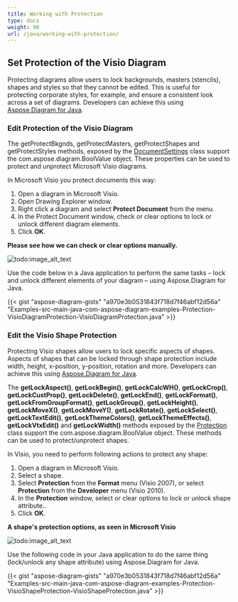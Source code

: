 ```yaml
---
title: Working with Protection
type: docs
weight: 90
url: /java/working-with-protection/
---
```


## **Set Protection of the Visio Diagram**
Protecting diagrams allow users to lock backgrounds, masters (stencils), shapes and styles so that they cannot be edited. This is useful for protecting corporate styles, for example, and ensure a consistent look across a set of diagrams. Developers can achieve this using [Aspose.Diagram for Java](https://products.aspose.com/diagram/java/).
### **Edit Protection of the Visio Diagram**
The getProtectBkgnds, getProtectMasters, getProtectShapes and getProtectStyles methods, exposed by the [DocumentSettings](https://reference.aspose.com/diagram/java/com.aspose.diagram/DocumentSettings) class support the com.aspose.diagram.BoolValue object. These properties can be used to protect and unprotect Microsoft Visio diagrams.

In Microsoft Visio you protect documents this way:

1. Open a diagram in Microsoft Visio.
1. Open Drawing Explorer window.
1. Right click a diagram and select **Protect Document** from the menu.
1. In the Protect Document window, check or clear options to lock or unlock different diagram elements.
1. Click **OK**.

**Please see how we can check or clear options manually.** 

![todo:image_alt_text](working-with-protection_1.png)

Use the code below in a Java application to perform the same tasks – lock and unlock different elements of your diagram – using Aspose.Diagram for Java.

{{< gist "aspose-diagram-gists" "a970e3b0531843f718d7f46abf12d56a" "Examples-src-main-java-com-aspose-diagram-examples-Protection-VisioDiagramProtection-VisioDiagramProtection.java" >}}
### **Edit the Visio Shape Protection**
Protecting Visio shapes allow users to lock specific aspects of shapes. Aspects of shapes that can be locked through shape protection include width, height, x-position, y-position, rotation and more. Developers can achieve this using [Aspose.Diagram for Java](https://products.aspose.com/diagram/java/).

The **getLockAspect()**, **getLockBegin()**, **getLockCalcWH()**, **getLockCrop()**, **getLockCustProp()**, **getLockDelete()**, **getLockEnd()**, **getLockFormat()**, **getLockFromGroupFormat()**, **getLockGroup()**, **getLockHeight()**, **getLockMoveX()**, **getLockMoveY()**, **getLockRotate()**, **getLockSelect()**, **getLockTextEdit()**, **getLockThemeColors()**, **getLockThemeEffects()**, **getLockVtxEdit()** and **getLockWidth()** methods exposed by the [Protection](https://reference.aspose.com/diagram/java/com.aspose.diagram/Protection) class support the com.aspose.diagram.BoolValue object. These methods can be used to protect/unprotect shapes.

In Visio, you need to perform following actions to protect any shape:

1. Open a diagram in Microsoft Visio.
1. Select a shape.
1. Select **Protection** from the **Format** menu (Visio 2007), or select **Protection** from the **Developer** menu (Visio 2010).
1. In the **Protection** window, select or clear options to lock or unlock shape attribute..
1. Click **OK**.

**A shape's protection options, as seen in Microsoft Visio** 

![todo:image_alt_text](working-with-protection_2.png)

Use the following code in your Java application to do the same thing (lock/unlock any shape attribute) using Aspose.Diagram for Java.

{{< gist "aspose-diagram-gists" "a970e3b0531843f718d7f46abf12d56a" "Examples-src-main-java-com-aspose-diagram-examples-Protection-VisioShapeProtection-VisioShapeProtection.java" >}}
